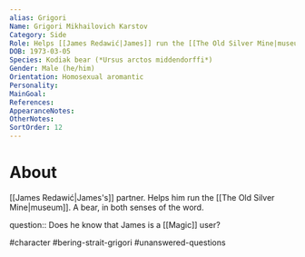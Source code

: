 ```yaml
---
alias: Grigori
Name: Grigori Mikhailovich Karstov
Category: Side
Role: Helps [[James Redawić|James]] run the [[The Old Silver Mine|museum]]
DOB: 1973-03-05
Species: Kodiak bear (*Ursus arctos middendorffi*)
Gender: Male (he/him)
Orientation: Homosexual aromantic
Personality:
MainGoal:
References:
AppearanceNotes:
OtherNotes:
SortOrder: 12
---
```


# About
[[James Redawić|James's]] partner. Helps him run the [[The Old Silver Mine|museum]]. A bear, in both senses of the word.

question:: Does he know that James is a [[Magic]] user?

#character #bering-strait-grigori #unanswered-questions 
